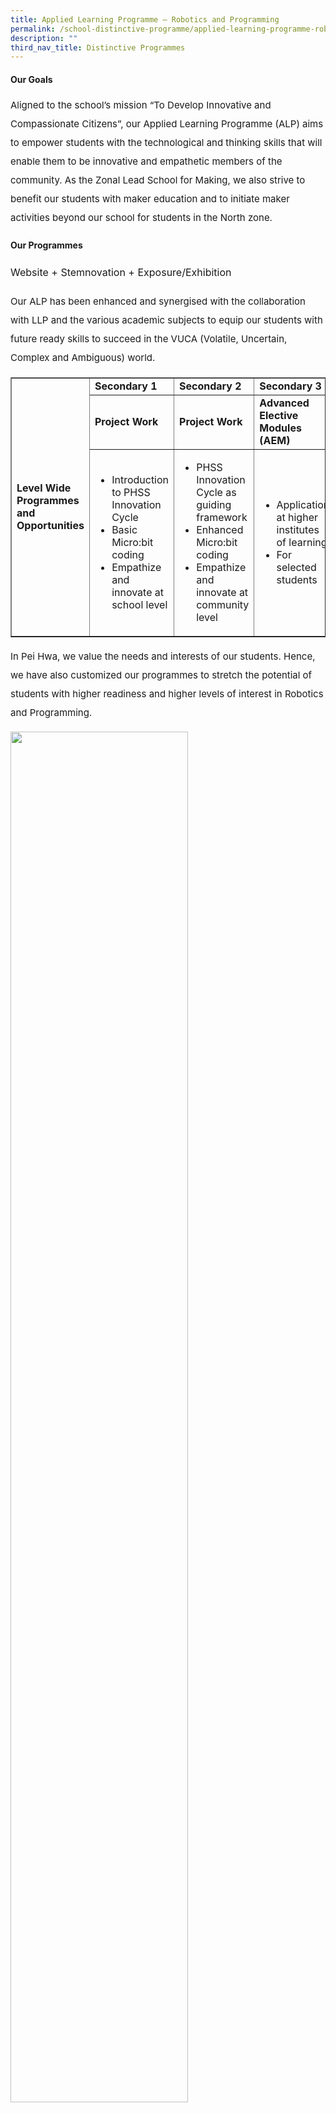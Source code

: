 ```yaml
---
title: Applied Learning Programme – Robotics and Programming
permalink: /school-distinctive-programme/applied-learning-programme-robotics-and-programming/
description: ""
third_nav_title: Distinctive Programmes
---
```

<h4><strong>Our Goals</strong></h4>
<p style="font-size:15px; line-height:2;">Aligned to the school&rsquo;s mission &ldquo;To Develop Innovative and Compassionate Citizens&rdquo;, our Applied Learning Programme (ALP) aims to empower students with the technological and thinking skills that will enable them to be innovative and empathetic members of the community. As the Zonal Lead School for Making, we also strive to benefit our students with maker education and to initiate maker activities beyond our school for students in the North zone.</p>

<h4><strong>Our Programmes</strong></h4>
<p style="font-size:16px; line-height:2;">Website + Stemnovation + Exposure/Exhibition</p>

<p style="font-size:15px; line-height:2;">Our ALP has been enhanced and synergised with the collaboration with LLP and the various academic subjects to equip our students with future ready skills to succeed in the VUCA (Volatile, Uncertain, Complex and Ambiguous) world.</p>

<div>
<table border="1" width="0">
<tbody>
<tr>
<td rowspan="3" width="127"><strong>Level Wide Programmes and Opportunities</strong></td>
<td width="219"><strong>Secondary 1</strong></td>
<td width="192"><strong>Secondary 2</strong></td>
<td width="201"><strong>Secondary 3</strong></td>
</tr>
<tr>
<td width="219"><strong>Project Work</strong></td>
<td width="192"><strong>Project Work</strong></td>
<td width="201"><strong>Advanced Elective Modules (AEM)</strong></td>
</tr>
<tr>
<td width="219">
<ul>
<li>Introduction to PHSS Innovation Cycle</li>
<li>Basic Micro:bit coding</li>
<li>Empathize and innovate at school level</li>
</ul>
</td>
<td width="192">
<ul>
<li>PHSS Innovation Cycle as guiding framework</li>
<li>Enhanced Micro:bit coding</li>
<li>Empathize and innovate at community level</li>
</ul>
</td>
<td width="201">
<ul>
<li>Application at higher institutes of learning</li>
<li>For selected students</li>
</ul>
</td>
</tr>
</tbody>
</table>
</div>

<p style="font-size:15px; line-height:2;">In Pei Hwa, we&nbsp;value the needs and interests of our students. Hence, we have also customized our programmes to stretch the potential of students with higher readiness and higher levels of interest in Robotics and Programming.</p>

<img style="width: 75%;" src="/images/robotic.jpg" />

<p style="font-size:16px; line-height:2;"><strong>Project Work</strong></p>

<p style="font-size:15px; line-height:2;margin-top:5px;">Anchored upon the PHSS Innovation Cycle, Project Work, which is part of the lower secondary curriculum, has integrated the existing signature school programmes (ALP and LLP) to allow students to develop their 21<sup>st</sup>&nbsp;CC skillsets and to facilitate their application of subject-based knowledge in a real world context.</p>

<iframe width="560" height="315" src="https://www.youtube.com/embed/xWvCAJkFrNM" title="YouTube video player" frameborder="0" allow="accelerometer; autoplay; clipboard-write; encrypted-media; gyroscope; picture-in-picture" allowfullscreen></iframe>

<p style="font-size:15px; line-height:2;">Deserving projects are also recognized in various platforms:</p>

<p style="font-size:15px; line-height:2;">Presentations and sharings at external platforms such as Edutech Asia, SG:Digital Wonderland and Singapore Maker Extravaganza.</p>

<img src="/images/roboalp1.png" />

<p style="font-size:15px; line-height:2;">Projects sent for competitions such as Tech for Good Challenge and SG:D Techblazer Awards (Student Techblazer).</p>

<img src="/images/alprobo2.png" />
<p style="font-size:13px; line-height:2;text-align:center;"><em>Finalist for Student Techblazer</em></p>

<p style="font-size:16px; line-height:2;"><strong>Stemnovation&nbsp;</strong></p>

<p style="font-size:15px; line-height:2;margin-top:5px;">Stemnovation provides students with a week of immersion in STEM and innovation. Not only do students get to participate in a level wide making challenge with their classmates, they can also sign up for learning journeys, speaker series and making activities.</p>


<img style="width: 50%;" src="/images/alprobo3.jpg" align = "left" />
<img style="width: 50%;" src="/images/alprobo4.jpeg" align = "left" />

<p style="font-size:13px; line-height:2; text-align:center;"><em>Experiencing STEM beyond the boundaries of the classroom</em></p>


<img src="/images/alprobo5.png">
<p style="font-size:13px; line-height:2; text-align:center;margin-top:5px;"><em>Conducting making activities through Zoom</em></p>

<br>

<img style="width: 33%;" src="/images/alprobo6.png" align = "left" />
<p style="font-size:13px; line-height:2; text-align:center;"><em>Level wide making challenges</em></p>

<p style="font-size:16px; line-height:2;"><strong>Maker Monday</strong></p>
<p style="font-size:15px; line-height:2;margin-top:5px;">Maker Monday is an interest group which allows students to experience making and tinkering. Having a maker culture&nbsp;not only gives our students an edge in their future endeavours, but also enables our students to experience the joy of learning and be more confident and creative.</p>

<img src="/images/alprobo7.png">

<p style="font-size:16px; line-height:2;"><strong>Pei Hwa Hackathon</strong></p>

<p style="font-size:15px; line-height:2;">As we get our students ready for their future endeavours, we believe that it is important for our students to share their skills and knowledge with the community too. Pei Hwa Hackathon is thus a competition held for our cluster&rsquo;s primary school students with the aim of enhancing their coding and problem solving skills. This is an opportunity for our students to be trained as assistant maker coaches. These selected students will be trained to facilitate and troubleshoot during the Hackathon. It is also a platform for them to hone their leadership skills as they lead and guide the different groups of primary school students.</p>

<img src="/images/alprobo8.png">

<p style="font-size:16px; line-height:2;"><strong>Pei Hwa Virtual Hackathon 2021 [NEW]</strong></p>

<img src="/images/PH_hackathon-1024x637.jpg">

<p style="font-size:15px; line-height:2;">Covid-19 has rocked the world in a way that no other global event has done before. In one fell swoop, a virus has managed to impact countless lives around the world. Many lives have been lost, others have been badly affected. No one has been left unaffected by Covid-19.</p>

<p style="font-size:15px; line-height:2;">More than ever before, innovation and creativity needs to take centre stage to come up with solutions to problems that have never been seen before. This is so that people can live their lives confidently, without fear.</p>

<p style="font-size:15px; line-height:2;">Fully embracing the spirit of Covid-ence, the Hackathon organizing committee has decided to role-model our competition theme and take our Hackathon fully online. Participants will get to immerse themselves in the Hackathon experience remotely.</p>

<p style="font-size:15px; line-height:2;">Participants are to develop and showcase Micro:bit innovations that could support societies in managing / tackling a pandemic. This will be made possible via virtual platforms such as video conferencing tools and online tutorials. Furthermore, all the components needed for participants to start their projects will be mailed to their respective schools to minimize contact.</p>

<p style="font-size:15px; line-height:2;">All this will not only protect our participants by maintaining social distancing, it will allow us to save time without shortchanging our participants&rsquo; learning.</p>

<p style="font-size:15px; line-height:2;">Please visit our Hackathon website to find out more about it:<br /><a href="http://phss.epc-education.com/hackathon/" target="_blank" rel="noopener noreferrer">http://phss.epc-education.com/hackathon/</a></p>